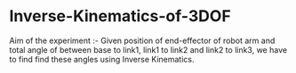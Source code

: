 # Inverse-Kinematics-of-3DOF
Aim of the experiment :- Given position of end-effector of robot arm and total angle of between base to link1, link1 to link2 and link2 to link3, we have to find find these angles using Inverse Kinematics.
